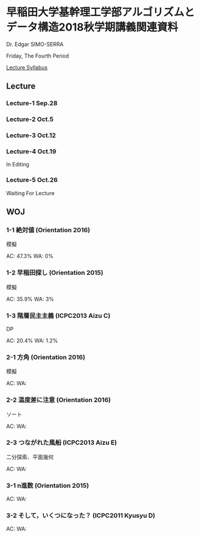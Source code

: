 # 早稲田大学基幹理工学部アルゴリズムとデータ構造2018秋学期講義関連資料

Dr. Edgar SIMO-SERRA

Friday, The Fourth Period

[Lecture Syllabus](https://www.wsl.waseda.jp/syllabus/JAA104.php?pKey=2603012012012018260301201226&pLng=jp)

## Lecture

### Lecture-1 Sep.28

### Lecture-2 Oct.5

### Lecture-3 Oct.12

### Lecture-4 Oct.19

In Editing

### Lecture-5 Oct.26

Waiting For Lecture

## WOJ

### 1-1 絶対値 (Orientation 2016)

模擬

AC: 47.3% WA: 0%

### 1-2 早稲田探し (Orientation 2015)

模擬

AC: 35.9% WA: 3%

### 1-3 階層民主主義 (ICPC2013 Aizu C)

DP

AC: 20.4% WA: 1.2%

### 2-1 方角 (Orientation 2016)

模擬

AC: WA:

### 2-2 温度差に注意 (Orientation 2016)

ソート

AC: WA:

### 2-3 つながれた風船 (ICPC2013 Aizu E)

二分探索、平面幾何

AC: WA:

### 3-1 n進数 (Orientation 2015)

AC: WA:

### 3-2 そして，いくつになった？ (ICPC2011 Kyusyu D)

AC: WA: